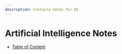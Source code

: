 ```yaml
---
description: Contains notes for AI
---
```


# Artificial Intelligence Notes

* [Table of Content](SUMMARY.md)
